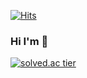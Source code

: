 [![Hits](https://hits.seeyoufarm.com/api/count/incr/badge.svg?url=https%3A%2F%2Fgithub.com%2Fssonghj&count_bg=%23CF3DE7&title_bg=%2345BCE5&icon=gov-dot-uk.svg&icon_color=%23F4EEEE&title=hits&edge_flat=false)](https://hits.seeyoufarm.com)

### Hi I'm :strawberry:

[![solved.ac tier](http://mazassumnida.wtf/api/generate_badge?boj=hyeonjin)](https://solved.ac/hyeonjin)
